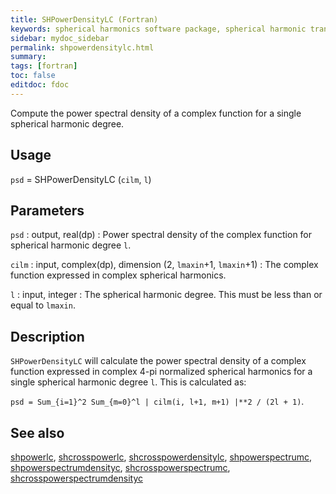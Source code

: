 ```yaml
---
title: SHPowerDensityLC (Fortran)
keywords: spherical harmonics software package, spherical harmonic transform, legendre functions, multitaper spectral analysis, fortran, Python, gravity, magnetic field
sidebar: mydoc_sidebar
permalink: shpowerdensitylc.html
summary:
tags: [fortran]
toc: false
editdoc: fdoc
---
```


Compute the power spectral density of a complex function for a single spherical harmonic degree.

## Usage

`psd` = SHPowerDensityLC (`cilm`, `l`)

## Parameters

`psd` : output, real(dp)
:   Power spectral density of the complex function for spherical harmonic degree `l`.

`cilm` : input, complex(dp), dimension (2, `lmaxin`+1, `lmaxin`+1)
:   The complex function expressed in complex spherical harmonics.

`l` : input, integer
:   The spherical harmonic degree. This must be less than or equal to `lmaxin`.

## Description

`SHPowerDensityLC` will calculate the power spectral density of a complex function expressed in complex 4-pi normalized spherical harmonics for a single spherical harmonic degree `l`. This is calculated as:

`psd = Sum_{i=1}^2 Sum_{m=0}^l | cilm(i, l+1, m+1) |**2 / (2l + 1)`.

## See also

[shpowerlc](shpowerlc.html), [shcrosspowerlc](shcrosspowerlc.html), [shcrosspowerdensitylc](shcrosspowerdensitylc.html), [shpowerspectrumc](shpowerspectrumc.html), [shpowerspectrumdensityc](shpowerspectrumdensityc.html), [shcrosspowerspectrumc](shcrosspowerspectrumc.html), [shcrosspowerspectrumdensityc](shcrosspowerspectrumdensityc.html)
